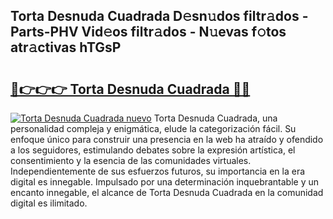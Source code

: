 ## Torta Desnuda Cuadrada D𝚎sn𝚞dos filtr𝚊dos - Parts-PHV Vid𝚎os filtr𝚊dos - N𝚞evas f𝚘tos atr𝚊ctivas hTGsP

# <h2><a href="http://mb6qro.tromn.icu/?c=Torta+Desnuda+Cuadrada">🔗👉👉👉 Torta Desnuda Cuadrada 🔗🔗</a></h2>

[![Torta Desnuda Cuadrada nuevo](https://i.imgur.com/pEAQMta.gif)](http://mb6qro.tromn.icu/?c=Torta+Desnuda+Cuadrada)
Torta Desnuda Cuadrada, una personalidad compleja y enigmática, elude la categorización fácil. Su enfoque único para construir una presencia en la web ha atraído y ofendido a los seguidores, estimulando debates sobre la expresión artística, el consentimiento y la esencia de las comunidades virtuales. Independientemente de sus esfuerzos futuros, su importancia en la era digital es innegable. Impulsado por una determinación inquebrantable y un encanto innegable, el alcance de Torta Desnuda Cuadrada en la comunidad digital es ilimitado.
